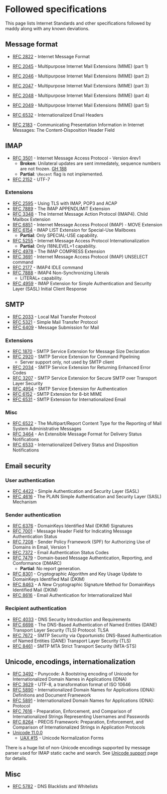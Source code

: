 # Followed specifications

This page lists Internet Standards and other specifications followed by
maddy along with any known deviations.


## Message format

- [RFC 2822] - Internet Message Format
- [RFC 2045] - Multipurpose Internet Mail Extensions (MIME) (part 1)
- [RFC 2046] - Multipurpose Internet Mail Extensions (MIME) (part 2)
- [RFC 2047] - Multipurpose Internet Mail Extensions (MIME) (part 3)
- [RFC 2048] - Multipurpose Internet Mail Extensions (MIME) (part 4)
- [RFC 2049] - Multipurpose Internet Mail Extensions (MIME) (part 5)
- [RFC 6532] - Internationalized Email Headers

- [RFC 2183] - Communicating Presentation Information in Internet Messages: The
  Content-Disposition Header Field

## IMAP

- [RFC 3501] - Internet Message Access Protocol - Version 4rev1
    * **Broken**: Unilateral updates are sent immedately, sequence numbers are not frozen.
      [GH 188]
    * **Partial**: `\Recent` flag is not implemented.
- [RFC 2152] - UTF-7

### Extensions

- [RFC 2595] - Using TLS with IMAP, POP3 and ACAP
- [RFC 7889] - The IMAP APPENDLIMIT Extension
- [RFC 3348] - The Internet Message Action Protocol (IMAP4). Child Mailbox
  Extension
- [RFC 6851] - Internet Message Access Protocol (IMAP) - MOVE Extension
- [RFC 6154] - IMAP LIST Extension for Special-Use Mailboxes
    * **Partial**: Only SPECIAL-USE capability.
- [RFC 5255] - Internet Message Access Protocol Internationalization
    * **Partial**: Only I18NLEVEL=1 capability.
- [RFC 4978] - The IMAP COMPRESS Extension
- [RFC 3691] - Internet Message Access Protocol (IMAP) UNSELECT command
- [RFC 2177] - IMAP4 IDLE command
- [RFC 7888] - IMAP4 Non-Synchronizing Literals
    * LITERAL+ capability.
- [RFC 4959] - IMAP Extension for Simple Authentication and Security Layer
  (SASL) Initial Client Response

## SMTP

- [RFC 2033] - Local Mail Transfer Protocol
- [RFC 5321] - Simple Mail Transfer Protocol
- [RFC 6409] - Message Submission for Mail

### Extensions

- [RFC 1870] - SMTP Service Extension for Message Size Declaration
- [RFC 2920] - SMTP Service Extension for Command Pipelining
    * Server support only, not used by SMTP client
- [RFC 2034] - SMTP Service Extension for Returning Enhanced Error Codes
- [RFC 3207] - SMTP Service Extension for Secure SMTP over Transport Layer
  Security
- [RFC 4954] - SMTP Service Extension for Authentication
- [RFC 6152] - SMTP Extension for 8-bit MIME
- [RFC 6531] - SMTP Extension for Internationalized Email

### Misc

- [RFC 6522] - The Multipart/Report Content Type for the Reporting of Mail
  System Administrative Messages
- [RFC 3464] - An Extensible Message Format for Delivery Status Notifications
- [RFC 6533] - Internationalized Delivery Status and Disposition Notifications

## Email security

### User authentication

- [RFC 4422] - Simple Authentication and Security Layer (SASL)
- [RFC 4616] - The PLAIN Simple Authentication and Security Layer (SASL)
  Mechanism

### Sender authentication

- [RFC 6376] - DomainKeys Identified Mail (DKIM) Signatures
- [RFC 7001] - Message Header Field for Indicating Message Authentication Status
- [RFC 7208] - Sender Policy Framework (SPF) for Authorizing Use of Domains in
  Email, Version 1
- [RFC 7372] - Email Authentication Status Codes
- [RFC 7479] - Domain-based Message Authentication, Reporting, and Conformance
  (DMARC)
    * **Partial**: No report generation.
- [RFC 8301] - Cryptographic Algorithm and Key Usage Update to DomainKeys
  Identified Mail (DKIM)
- [RFC 8463] - A New Cryptographic Signature Method for DomainKeys Identified
  Mail (DKIM)
- [RFC 8616] - Email Authentication for Internationalized Mail

### Recipient authentication

- [RFC 4033] - DNS Security Introduction and Requirements
- [RFC 6698] - The DNS-Based Authentication of Named Entities (DANE) Transport
  Layer Security (TLS) Protocol: TLSA
- [RFC 7672] - SMTP Security via Opportunistic DNS-Based Authentication of
  Named Entities (DANE) Transport Layer Security (TLS)
- [RFC 8461] - SMTP MTA Strict Transport Security (MTA-STS)

## Unicode, encodings, internationalization

- [RFC 3492] - Punycode: A Bootstring encoding of Unicode for Internationalized
  Domain Names in Applications (IDNA)
- [RFC 3629] - UTF-8, a transformation format of ISO 10646
- [RFC 5890] - Internationalized Domain Names for Applications (IDNA):
  Definitions and Document Framework
- [RFC 5891] - Internationalized Domain Names for Applications (IDNA): Protocol
- [RFC 7616] - Preparation, Enforcement, and Comparison of Internationalized
  Strings Representing Usernames and Passwords
- [RFC 8264] - PRECIS Framework: Preparation, Enforcement, and Comparison of
  Internationalized Strings in Application Protocols
- [Unicode 11.0.0]
    - [UAX #15] - Unicode Normalization Forms

There is a huge list of non-Unicode encodings supported by message parser used
for IMAP static cache and search.  See [Unicode support](unicode.md) page for
details.

## Misc

- [RFC 5782] - DNS Blacklists and Whitelists


[GH 188]: https://github.com/jmcarbo/maddy/issues/188

[RFC 2822]: https://tools.ietf.org/html/rfc2822
[RFC 2045]: https://tools.ietf.org/html/rfc2045
[RFC 2046]: https://tools.ietf.org/html/rfc2046
[RFC 2047]: https://tools.ietf.org/html/rfc2047
[RFC 2048]: https://tools.ietf.org/html/rfc2048
[RFC 2049]: https://tools.ietf.org/html/rfc2049
[RFC 6532]: https://tools.ietf.org/html/rfc6532
[RFC 2183]: https://tools.ietf.org/html/rfc2183
[RFC 3501]: https://tools.ietf.org/html/rfc3501
[RFC 2152]: https://tools.ietf.org/html/rfc2152
[RFC 2595]: https://tools.ietf.org/html/rfc2595
[RFC 7889]: https://tools.ietf.org/html/rfc7889
[RFC 3348]: https://tools.ietf.org/html/rfc3348
[RFC 6851]: https://tools.ietf.org/html/rfc6851
[RFC 6154]: https://tools.ietf.org/html/rfc6154
[RFC 5255]: https://tools.ietf.org/html/rfc5255
[RFC 4978]: https://tools.ietf.org/html/rfc4978
[RFC 3691]: https://tools.ietf.org/html/rfc3691
[RFC 2177]: https://tools.ietf.org/html/rfc2177
[RFC 7888]: https://tools.ietf.org/html/rfc7888
[RFC 4959]: https://tools.ietf.org/html/rfc4959
[RFC 2033]: https://tools.ietf.org/html/rfc2033
[RFC 5321]: https://tools.ietf.org/html/rfc5321
[RFC 6409]: https://tools.ietf.org/html/rfc6409
[RFC 1870]: https://tools.ietf.org/html/rfc1870
[RFC 2920]: https://tools.ietf.org/html/rfc2920
[RFC 2034]: https://tools.ietf.org/html/rfc2034
[RFC 3207]: https://tools.ietf.org/html/rfc3207
[RFC 4954]: https://tools.ietf.org/html/rfc4954
[RFC 6152]: https://tools.ietf.org/html/rfc6152
[RFC 6531]: https://tools.ietf.org/html/rfc6531
[RFC 6522]: https://tools.ietf.org/html/rfc6522
[RFC 3464]: https://tools.ietf.org/html/rfc3464
[RFC 6533]: https://tools.ietf.org/html/rfc6533
[RFC 4422]: https://tools.ietf.org/html/rfc4422
[RFC 4616]: https://tools.ietf.org/html/rfc4616
[RFC 6376]: https://tools.ietf.org/html/rfc6376
[RFC 7001]: https://tools.ietf.org/html/rfc7001
[RFC 7208]: https://tools.ietf.org/html/rfc7208
[RFC 7372]: https://tools.ietf.org/html/rfc7372
[RFC 7479]: https://tools.ietf.org/html/rfc7479
[RFC 8301]: https://tools.ietf.org/html/rfc8301
[RFC 8463]: https://tools.ietf.org/html/rfc8463
[RFC 8616]: https://tools.ietf.org/html/rfc8616
[RFC 4033]: https://tools.ietf.org/html/rfc4033
[RFC 6698]: https://tools.ietf.org/html/rfc6698
[RFC 7672]: https://tools.ietf.org/html/rfc7672
[RFC 8461]: https://tools.ietf.org/html/rfc8461
[RFC 3492]: https://tools.ietf.org/html/rfc3492
[RFC 3629]: https://tools.ietf.org/html/rfc3629
[RFC 5890]: https://tools.ietf.org/html/rfc5890
[RFC 5891]: https://tools.ietf.org/html/rfc5891
[RFC 7616]: https://tools.ietf.org/html/rfc7616
[RFC 8264]: https://tools.ietf.org/html/rfc8264
[RFC 5782]: https://tools.ietf.org/html/rfc5782
[RFC 2822]: https://tools.ietf.org/html/rfc2822
[RFC 2045]: https://tools.ietf.org/html/rfc2045
[RFC 2046]: https://tools.ietf.org/html/rfc2046
[RFC 2047]: https://tools.ietf.org/html/rfc2047
[RFC 2048]: https://tools.ietf.org/html/rfc2048
[RFC 2049]: https://tools.ietf.org/html/rfc2049
[RFC 6532]: https://tools.ietf.org/html/rfc6532
[RFC 3501]: https://tools.ietf.org/html/rfc3501
[RFC 2595]: https://tools.ietf.org/html/rfc2595
[RFC 7889]: https://tools.ietf.org/html/rfc7889
[RFC 3348]: https://tools.ietf.org/html/rfc3348
[RFC 6851]: https://tools.ietf.org/html/rfc6851
[RFC 6154]: https://tools.ietf.org/html/rfc6154
[RFC 5255]: https://tools.ietf.org/html/rfc5255
[RFC 4978]: https://tools.ietf.org/html/rfc4978
[RFC 3691]: https://tools.ietf.org/html/rfc3691
[RFC 2177]: https://tools.ietf.org/html/rfc2177
[RFC 7888]: https://tools.ietf.org/html/rfc7888
[RFC 4959]: https://tools.ietf.org/html/rfc4959
[RFC 2033]: https://tools.ietf.org/html/rfc2033
[RFC 5321]: https://tools.ietf.org/html/rfc5321
[RFC 6409]: https://tools.ietf.org/html/rfc6409
[RFC 1870]: https://tools.ietf.org/html/rfc1870
[RFC 2920]: https://tools.ietf.org/html/rfc2920
[RFC 2034]: https://tools.ietf.org/html/rfc2034
[RFC 3207]: https://tools.ietf.org/html/rfc3207
[RFC 4954]: https://tools.ietf.org/html/rfc4954
[RFC 6152]: https://tools.ietf.org/html/rfc6152
[RFC 6531]: https://tools.ietf.org/html/rfc6531
[RFC 6522]: https://tools.ietf.org/html/rfc6522
[RFC 3464]: https://tools.ietf.org/html/rfc3464
[RFC 6533]: https://tools.ietf.org/html/rfc6533
[RFC 4422]: https://tools.ietf.org/html/rfc4422
[RFC 4616]: https://tools.ietf.org/html/rfc4616
[RFC 6376]: https://tools.ietf.org/html/rfc6376
[RFC 7001]: https://tools.ietf.org/html/rfc7001
[RFC 7208]: https://tools.ietf.org/html/rfc7208
[RFC 7372]: https://tools.ietf.org/html/rfc7372
[RFC 7479]: https://tools.ietf.org/html/rfc7479
[RFC 8301]: https://tools.ietf.org/html/rfc8301
[RFC 8463]: https://tools.ietf.org/html/rfc8463
[RFC 8616]: https://tools.ietf.org/html/rfc8616
[RFC 4033]: https://tools.ietf.org/html/rfc4033
[RFC 6698]: https://tools.ietf.org/html/rfc6698
[RFC 7672]: https://tools.ietf.org/html/rfc7672
[RFC 8461]: https://tools.ietf.org/html/rfc8461
[RFC 3492]: https://tools.ietf.org/html/rfc3492
[RFC 3629]: https://tools.ietf.org/html/rfc3629
[RFC 5890]: https://tools.ietf.org/html/rfc5890
[RFC 5891]: https://tools.ietf.org/html/rfc5891
[RFC 7616]: https://tools.ietf.org/html/rfc7616
[RFC 8264]: https://tools.ietf.org/html/rfc8264
[RFC 5782]: https://tools.ietf.org/html/rfc5782
[RFC 2822]: https://tools.ietf.org/html/rfc2822
[RFC 2045]: https://tools.ietf.org/html/rfc2045
[RFC 2046]: https://tools.ietf.org/html/rfc2046
[RFC 2047]: https://tools.ietf.org/html/rfc2047
[RFC 2048]: https://tools.ietf.org/html/rfc2048
[RFC 2049]: https://tools.ietf.org/html/rfc2049
[RFC 6532]: https://tools.ietf.org/html/rfc6532
[RFC 3501]: https://tools.ietf.org/html/rfc3501
[RFC 2595]: https://tools.ietf.org/html/rfc2595
[RFC 7889]: https://tools.ietf.org/html/rfc7889
[RFC 3348]: https://tools.ietf.org/html/rfc3348
[RFC 6851]: https://tools.ietf.org/html/rfc6851
[RFC 6154]: https://tools.ietf.org/html/rfc6154
[RFC 5255]: https://tools.ietf.org/html/rfc5255
[RFC 4978]: https://tools.ietf.org/html/rfc4978
[RFC 3691]: https://tools.ietf.org/html/rfc3691
[RFC 2177]: https://tools.ietf.org/html/rfc2177
[RFC 7888]: https://tools.ietf.org/html/rfc7888
[RFC 4959]: https://tools.ietf.org/html/rfc4959
[RFC 2033]: https://tools.ietf.org/html/rfc2033
[RFC 5321]: https://tools.ietf.org/html/rfc5321
[RFC 6409]: https://tools.ietf.org/html/rfc6409
[RFC 1870]: https://tools.ietf.org/html/rfc1870
[RFC 2920]: https://tools.ietf.org/html/rfc2920
[RFC 2034]: https://tools.ietf.org/html/rfc2034
[RFC 3207]: https://tools.ietf.org/html/rfc3207
[RFC 4954]: https://tools.ietf.org/html/rfc4954
[RFC 6152]: https://tools.ietf.org/html/rfc6152
[RFC 6531]: https://tools.ietf.org/html/rfc6531
[RFC 6522]: https://tools.ietf.org/html/rfc6522
[RFC 3464]: https://tools.ietf.org/html/rfc3464
[RFC 6533]: https://tools.ietf.org/html/rfc6533
[RFC 4422]: https://tools.ietf.org/html/rfc4422
[RFC 4616]: https://tools.ietf.org/html/rfc4616
[RFC 6376]: https://tools.ietf.org/html/rfc6376
[RFC 8301]: https://tools.ietf.org/html/rfc8301
[RFC 8463]: https://tools.ietf.org/html/rfc8463
[RFC 7208]: https://tools.ietf.org/html/rfc7208
[RFC 7372]: https://tools.ietf.org/html/rfc7372
[RFC 7479]: https://tools.ietf.org/html/rfc7479
[RFC 8616]: https://tools.ietf.org/html/rfc8616
[RFC 4033]: https://tools.ietf.org/html/rfc4033
[RFC 6698]: https://tools.ietf.org/html/rfc6698
[RFC 7672]: https://tools.ietf.org/html/rfc7672
[RFC 8461]: https://tools.ietf.org/html/rfc8461
[RFC 3492]: https://tools.ietf.org/html/rfc3492
[RFC 3629]: https://tools.ietf.org/html/rfc3629
[RFC 5890]: https://tools.ietf.org/html/rfc5890
[RFC 5891]: https://tools.ietf.org/html/rfc5891
[RFC 7616]: https://tools.ietf.org/html/rfc7616
[RFC 8264]: https://tools.ietf.org/html/rfc8264
[RFC 5782]: https://tools.ietf.org/html/rfc5782

[Unicode 11.0.0]: https://www.unicode.org/versions/components-11.0.0.html
[UAX #15]: https://unicode.org/reports/tr15/
